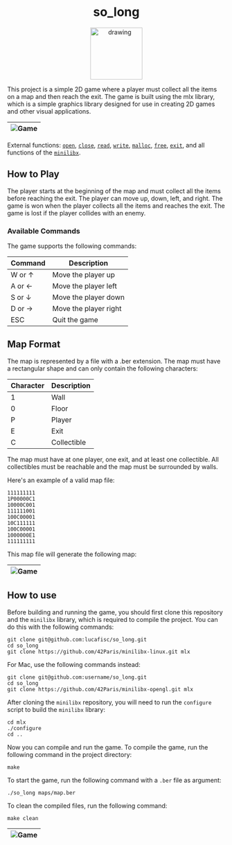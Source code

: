 <h1 align="center">so_long</h1>

<p align="center">
<img src="https://i.imgur.com/MboIxvN.png" alt="drawing" width="120"/>
</p>

This project is a simple 2D game where a player must collect all the items on a map and then reach the exit. The game is built using the mlx library, which is a simple graphics library designed for use in creating 2D games and other visual applications. 

| ![Game](https://i.imgur.com/hLKwEZj.gif) | 
|:--:| 

External functions: [`open`](https://man7.org/linux/man-pages/man2/open.2.html), [`close`](https://man7.org/linux/man-pages/man2/close.2.html), [`read`](https://man7.org/linux/man-pages/man2/read.2.html), [`write`](https://man7.org/linux/man-pages/man2/write.2.html), [`malloc`](https://man7.org/linux/man-pages/man3/malloc.3.html), [`free`](https://man7.org/linux/man-pages/man3/free.3.html), [`exit`](https://man7.org/linux/man-pages/man3/exit.3.html), and all functions of the [`minilibx`](https://github.com/42Paris/minilibx).

## How to Play

The player starts at the beginning of the map and must collect all the items before reaching the exit. The player can move up, down, left, and right. The game is won when the player collects all the items and reaches the exit. The game is lost if the player collides with an enemy.

### Available Commands

The game supports the following commands:

Command | Description
--------|------------
W or ↑  | Move the player up
A or ←  | Move the player left
S or ↓  | Move the player down
D or →  | Move the player right
ESC     | Quit the game

## Map Format

The map is represented by a file with a .ber extension. The map must have a rectangular shape and can only contain the following characters:

Character | Description
----------|------------
1         | Wall
0         | Floor
P         | Player
E         | Exit
C         | Collectible

The map must have at one player, one exit, and at least one collectible. All collectibles must be reachable and the map must be surrounded by walls.

Here's an example of a valid map file:
```
111111111
1P00000C1
10000C001
111111001
100C00001
10C111111
100C00001
1000000E1
111111111
```
This map file will generate the following map:

| ![Game](https://i.imgur.com/PKRKAL7.png) | 
|:--:| 

## How to use

Before building and running the game, you should first clone this repository and the `minilibx` library, which is required to compile the project. You can do this with the following commands:

```
git clone git@github.com:lucafisc/so_long.git
cd so_long
git clone https://github.com/42Paris/minilibx-linux.git mlx
```

For Mac, use the following commands instead:

```
git clone git@github.com:username/so_long.git
cd so_long
git clone https://github.com/42Paris/minilibx-opengl.git mlx
``` 

After cloning the `minilibx` repository, you will need to run the `configure` script to build the `minilibx` library:

```
cd mlx
./configure
cd ..
``` 

Now you can compile and run the game. To compile the game, run the following command in the project directory:

```
make
``` 

To start the game, run the following command with a `.ber` file as argument:


```
./so_long maps/map.ber
``` 

To clean the compiled files, run the following command:


```
make clean
```


| ![Game](https://i.imgur.com/FukZ78Q.gif) | 
|:--:| 
